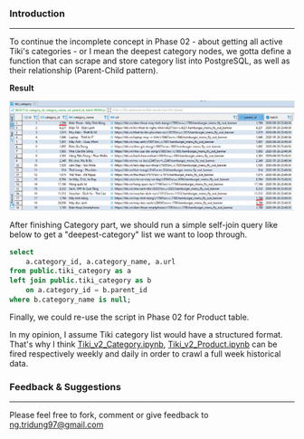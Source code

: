 ### Introduction
----------
To continue the incomplete concept in Phase 02 - about getting all active Tiki's categories - or I mean the deepest category nodes, we gotta define a function that can scrape and store category list into PostgreSQL, as well as their relationship (Parent-Child pattern).

**Result**

![](https://github.com/ngtridung97/Tiki-Crawling/blob/master/Phase%2003%20-%20Loop%20through%20all%20SKUs%20in%20deepest%20categories/Category.png?raw=true)

After finishing Category part, we should run a simple self-join query like below to get a "deepest-category" list we want to loop through.
```sql
select
    a.category_id, a.category_name, a.url
from public.tiki_category as a
left join public.tiki_category as b
    on a.category_id = b.parent_id
where b.category_name is null;
```
Finally, we could re-use the script in Phase 02 for Product table.

In my opinion, I assume Tiki category list would have a structured format. That's why I think [Tiki_v2_Category.ipynb](https://github.com/ngtridung97/Tiki-Crawling/blob/master/Phase%2003%20-%20Loop%20through%20all%20SKUs%20in%20deepest%20categories/Tiki_v2_Category.ipynb), [Tiki_v2_Product.ipynb](https://github.com/ngtridung97/Tiki-Crawling/blob/master/Phase%2003%20-%20Loop%20through%20all%20SKUs%20in%20deepest%20categories/Tiki_v2_Product.ipynb) can be fired respectively weekly and daily in order to crawl a full week historical data.

### Feedback & Suggestions
----------
Please feel free to fork, comment or give feedback to ng.tridung97@gmail.com